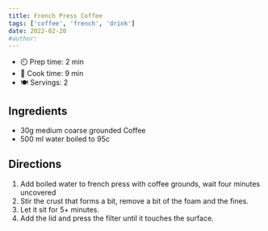 ```yaml
---
title: French Press Coffee
tags: ['coffee', 'french', 'drink']
date: 2022-02-20
#author:
---
```

- ⏲️ Prep time: 2 min
- 🍳 Cook time: 9 min
- 🍽️ Servings: 2

## Ingredients

- 30g medium coarse grounded Coffee
- 500 ml water boiled to 95c


## Directions
1. Add boiled water to french press with coffee grounds, wait four minutes uncovered
2. Stir the crust that forms a bit, remove a bit of the foam and the fines.
3. Let it sit for 5+ minutes.
4. Add the lid and press the filter until it touches the surface.